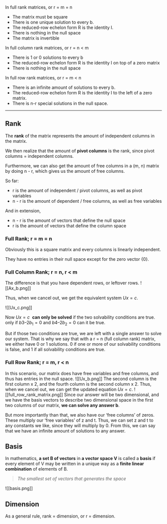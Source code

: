 In full rank matrices, or r = m = n
- The matrix must be square
- There is one unique solution to every b.
- The reduced-row echelon form R is the identity I.
- There is nothing in the null space
- The matrix is invertible

In full column rank matrices, or r = n < m
- There is 1 or 0 solutions to every b
- The reduced-row echelon form R is the identity I on top of a zero matrix
- There is nothing in the null space

In full row rank matrices, or r = m < n
- There is an infinite amount of solutions to every b.
- The reduced-row echelon form R is the identity I to the left of a zero matrix.
- There is n-r special solutions in the null space.
----------------------------------------------------------
## Rank
The **rank** of the matrix represents the amount of independent columns in the matrix.

We then realize that the amount of **pivot columns** is the rank, since pivot columns = independent columns.

Furthermore, we can also get the amount of free columns in a (m, n) matrix by doing n - r, which gives us the amount of free columns.

So far:
- r is the amount of independent / pivot columns, as well as pivot variables
- n - r is the amount of dependent / free columns, as well as free variables

And in extension,
- n - r is the amount of vectors that define the null space
- r is the amount of vectors that define the column space
### Full Rank; r = m = n
Obviously this is a square matrix and every columns is linearly independent.

They have no entries in their null space except for the zero vector {0}.

### Full Column Rank; r = n, r < m
The difference is that you have dependent rows, or leftover rows.
![[Ax_b.png]]

Thus, when we cancel out, we get the equivalent system $Ux = c$.

![[Ux_c.png]]

Now $Ux = c$  **can only be solved** if the two solvability conditions are true. only if $b3–2b_1 = 0$ and $b4–2b_2 = 0$ can it be true.

But if those two conditions are true, we are left with a single answer to solve our system. That is why we say that with a r = n (full column rank) matrix, we either have 0 or 1 solutions. 0 if one or more of our solvability conditions is false, and 1 if all solvability conditions are true.

### Full Row Rank; r = m, r < n
In this scenario, our matrix does have free variables and free columns, and thus has entries in the null space.
![[Ux_b.png]]
The second column is the first column x 2, and the fourth column is the second column x 2. Thus, when we cancel out, we can get the updated equation $Ux = c$.
![[full_row_rank_matrix.png]]
Since our answer will be two dimensional, and we have the basis vectors to describe two dimensional space in the first two columns of our matrix, **we can solve any answer b**.

But more importantly than that, we also have our ‘free columns’ of zeros. These multiply our ‘free variables’ of z and t. Thus, we can set z and t to any constants we like, since they will multiply by 0. From this, we can say that we have an infinite amount of solutions to any answer.

## Basis
In mathematics, **a set B of vectors** in **a vector space V** is called a **basis** if every element of V may be written in a unique way as a **finite linear combination** of elements of B.

> _The smallest set of vectors that generates the space_

![[basis.png]]

## Dimension
As a general rule, rank = dimension, or r = dimension.

